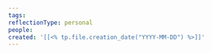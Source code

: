 ```yaml
---
tags: 
reflectionType: personal
people:
created: '[[<% tp.file.creation_date("YYYY-MM-DD") %>]]'
---
```

